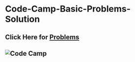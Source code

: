 # Code-Camp-Basic-Problems-Solution
## Click Here for [Problems](https://bit.ly/2AOsbdX)
## ![Code Camp](http://old.www.qagtc.org.au/sites/www.qagtc.org.au/files/CodeCamp%20-%20Logo%20-%20Blue%20Lockup.png)
